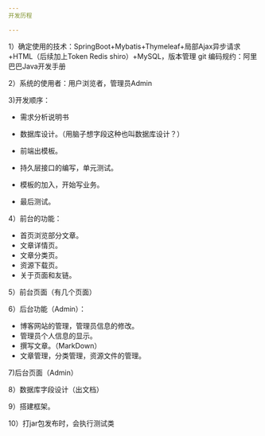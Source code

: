 ```yaml
---
开发历程

---
```


1）确定使用的技术：SpringBoot+Mybatis+Thymeleaf+局部Ajax异步请求+HTML（后续加上Token Redis shiro）+MySQL，版本管理 git 编码规约：阿里巴巴Java开发手册

2）系统的使用者：用户浏览者，管理员Admin

3)开发顺序：

- 需求分析说明书

- 数据库设计。（用脑子想字段这种也叫数据库设计？）

- 前端出模板。

- 持久层接口的编写，单元测试。

- 模板的加入，开始写业务。

- 最后测试。

  

4）前台的功能：

- 首页浏览部分文章。
- 文章详情页。
- 文章分类页。
- 资源下载页。
- 关于页面和友链。

5）前台页面（有几个页面）



6）后台功能（Admin）：

- 博客网站的管理，管理员信息的修改。
- 管理员个人信息的显示。
- 撰写文章。（MarkDown）
- 文章管理，分类管理，资源文件的管理。

7)后台页面（Admin）



8）数据库字段设计（出文档）



9）搭建框架。

10）打jar包发布时，会执行测试类

